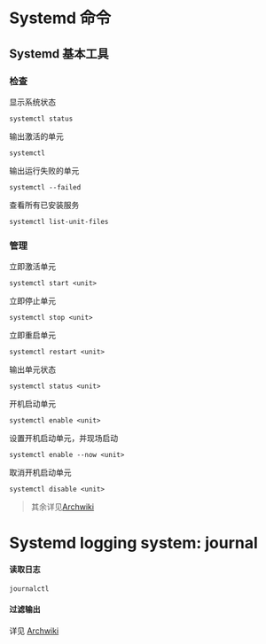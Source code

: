 # Systemd 命令

## Systemd 基本工具

### 检查
显示系统状态
``` shell
systemctl status
```

输出激活的单元
``` shell
systemctl
```

输出运行失败的单元
``` shell
systemctl --failed
```

查看所有已安装服务
``` shell
systemctl list-unit-files
```

### 管理

立即激活单元
``` shell
systemctl start <unit>
```

立即停止单元
``` shell
systemctl stop <unit>
```

立即重启单元
``` shell
systemctl restart <unit>
```

输出单元状态
``` shell
systemctl status <unit>
```

开机启动单元
``` shell
systemctl enable <unit>
```

设置开机启动单元，并现场启动
``` shell
systemctl enable --now <unit>
```

取消开机启动单元
``` shell
systemctl disable <unit>
```
>其余详见[Archwiki](https://wiki.archlinux.org/index.php/Systemd_(%E7%AE%80%E4%BD%93%E4%B8%AD%E6%96%87)#systemd_%E5%9F%BA%E6%9C%AC%E5%B7%A5%E5%85%B7)


# Systemd logging system: journal
#### 读取日志
``` shell
journalctl
```

#### 过滤输出
详见 [Archwiki](https://wiki.archlinux.org/index.php/Systemd/Journal_(%E7%AE%80%E4%BD%93%E4%B8%AD%E6%96%87)#%E8%BF%87%E6%BB%A4%E8%BE%93%E5%87%BA)